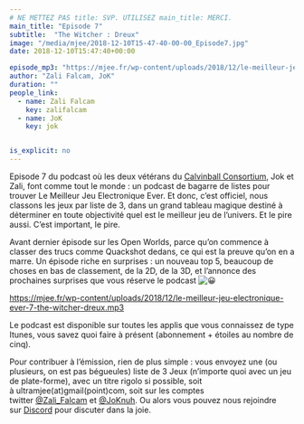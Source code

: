 ```yaml
---
# NE METTEZ PAS title: SVP. UTILISEZ main_title: MERCI.
main_title: "Episode 7"
subtitle:  "The Witcher : Dreux"
image: "/media/mjee/2018-12-10T15-47-40-00-00_Episode7.jpg"
date: 2018-12-10T15:47:40+00:00

episode_mp3: "https://mjee.fr/wp-content/uploads/2018/12/le-meilleur-jeu-electronique-ever-7-the-witcher-dreux.mp3"
author: "Zali Falcam, JoK"
duration: ""
people_link: 
  - name: Zali Falcam
    key: zalifalcam
  - name: JoK
    key: jok


is_explicit: no
---
```


<PodcastHeader/>

<!-- ECRIRE LA DESCRIPTION DE L'EPISODE SOUS CETTE LIGNE -->
<p>Episode 7 du podcast où les deux vétérans du&nbsp;<a href="https://calvinballradio.wordpress.com/" rel="nofollow">Calvinball Consortium</a>, Jok et Zali, font comme tout le monde : un podcast de bagarre de listes pour trouver&nbsp;Le Meilleur Jeu Electronique Ever.&nbsp;Et donc, c’est officiel, nous classons les jeux par liste de 3, dans un grand tableau magique destiné à déterminer en toute objectivité quel est le meilleur jeu de l’univers. Et le pire aussi. C’est important, le pire.</p>
<p>Avant dernier épisode sur les Open Worlds, parce qu’on commence à classer des trucs comme Quackshot dedans, ce qui est la preuve qu’on en a marre. Un épisode riche en surprises : un nouveau top 5, beaucoup de choses en bas de classement, de la 2D, de la 3D, et l’annonce des prochaines surprises que vous réserve le podcast <img src="https://s.w.org/images/core/emoji/13.0.1/72x72/1f600.png" alt="😀"></p>
<p><a href="https://mjee.fr/wp-content/uploads/2018/12/le-meilleur-jeu-electronique-ever-7-the-witcher-dreux.mp3" rel="nofollow">https://mjee.fr/wp-content/uploads/2018/12/le-meilleur-jeu-electronique-ever-7-the-witcher-dreux.mp3</a></p>
<p>Le podcast est disponible sur toutes les applis que vous connaissez de type Itunes, vous savez quoi faire à présent (abonnement + étoiles au nombre de cinq).</p>
<p>Pour contribuer à l’émission, rien de plus simple : vous envoyez une (ou plusieurs, on est pas bégueules) liste de&nbsp;3 Jeux&nbsp;(n’importe quoi avec&nbsp;un jeu de plate-forme), avec un titre rigolo si possible, soit à&nbsp;ultramjee(at)gmail(point)com, soit sur les comptes twitter&nbsp;<a href="https://twitter.com/Zali_Falcam" rel="nofollow">@Zali_Falcam</a>&nbsp;et&nbsp;<a href="https://twitter.com/JoKnuh" rel="nofollow">@JoKnuh</a>.&nbsp;Ou alors vous pouvez nous rejoindre sur&nbsp;<a href="https://discord.gg/4RnA9v7" rel="nofollow">Discord</a>&nbsp;pour discuter dans la joie.</p>


